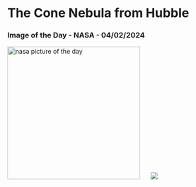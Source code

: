 # The Cone Nebula from Hubble
### Image of the Day - NASA - 04/02/2024
<img src="https://apod.nasa.gov/apod/image/2402/cone_hubbleschmidt_960.jpg" alt="nasa picture of the day" width="300"/>&nbsp; &nbsp; &nbsp; <img src="https://github-readme-streak-stats.herokuapp.com/?user=tempo-riz&theme=dark" >



  
